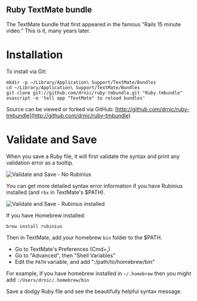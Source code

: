 
Ruby TextMate bundle
--------------------

The TextMate bundle that first appeared in the famous "Rails 15 minute video." This is it, many years later.

Installation
============

To install via Git:

    mkdir -p ~/Library/Application\ Support/TextMate/Bundles
    cd ~/Library/Application\ Support/TextMate/Bundles
    git clone git://github.com/drnic/ruby-tmbundle.git "Ruby.tmbundle"
    osascript -e 'tell app "TextMate" to reload bundles'

Source can be viewed or forked via GitHub: [http://github.com/drnic/ruby-tmbundle](http://github.com/drnic/ruby-tmbundle)

Validate and Save
=================

When you save a Ruby file, it will first validate the syntax and print any validation error as a tooltip.

<img src="http://img.skitch.com/20100601-eiw1ugr2ma8xwxbecjfbbpfgpk.preview.jpg" alt="Validate and Save - No Rubinius" />

You can get more detailed syntax error information if you have Rubinius installed (and `rbx` in TextMate's $PATH).

<img src="http://img.skitch.com/20100601-r66y9yr8nb14br4esi436prn1p.preview.jpg" alt="Validate and Save - Rubinius installed" />

If you have Homebrew installed:

    brew install rubinius

Then in TextMate, add your homebrew `bin` folder to the $PATH.

* Go to TextMate's Preferences (Cmd+,)
* Go to "Advanced", then "Shell Variables"
* Edit the `PATH` variable, and add ":/path/to/homebrew/bin"

For example, if you have homebrew installed in `~/.homebrew` then you might add `:/Users/drnic/.homebrew/bin`

Save a dodgy Ruby file and see the beautifully helpful syntax message.
